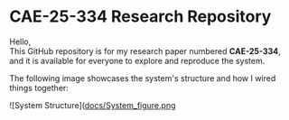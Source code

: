 # CAE-25-334 Research Repository

Hello,  
This GitHub repository is for my research paper numbered **CAE-25-334**, and it is available for everyone to explore and reproduce the system.

The following image showcases the system's structure and how I wired things together:

![System Structure]([docs/System_figure.png](https://raw.githubusercontent.com/Mordizerr/SensorBox-code/refs/heads/main/docs/System_figure.png)
